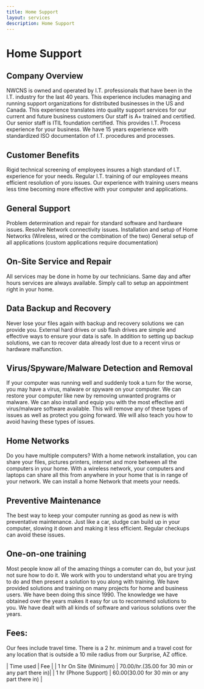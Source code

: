 ```yaml
---
title: Home Support
layout: services
description: Home Support
---
```


# Home Support

## Company Overview
NWCNS is owned and operated by I.T. professionals that have been in the I.T. industry for the last 40 years. This experience includes managing and running support organizations for distributed businesses in the US and Canada. This experience translates into quality support services for our current and future business customers
Our staff is A+ trained and certified. Our senior staff is ITIL foundation certified. This provides I.T. Process experience for your business. We have 15 years experience with standardized ISO documentation of I.T. procedures and processes.

## Customer Benefits
Rigid technical screening of employees insures a high standard of I.T. experience for your needs.
Regular I.T. training of our employees means efficient resolution of yoru issues.
Our experience with training users means less time becoming more effective with your computer and applications.

## General Support
Problem determination and repair for standard software and hardware issues.
Resolve Network connectivity issues.
Installation and setup of Home Networks (Wireless, wired or the combination of the two)
General setup of all applications (custom applications require documentation)

## On-Site Service and Repair
All services may be done in home by our technicians.  Same day and after hours services are always available.  Simply call to setup an appointment right in your home.

## Data Backup and Recovery
Never lose your files again with backup and recovery solutions we can provide you.  External hard drives or usb flash drives are simple and effective ways to ensure your data is safe.  In addition to setting up backup solutions, we can to recover data already lost due to a recent virus or hardware malfunction.

## Virus/Spyware/Malware Detection and Removal
If your computer was running well and suddenly took a turn for the worse, you may have a virus, malware or spyware on your computer.  We can restore your computer like new by removing unwanted programs or malware.  We can also install and equip you with the most effective anti virus/malware software available.  This will remove any of these types of issues as well as protect you going forward.  We will also teach you how to avoid having these types of issues.

## Home Networks
Do you have multiple computers?  With a home network installation, you can share your files, pictures printers, internet and more between all the computers in your home.  With a wireless network, your computers and laptops can share all this from anywhere in your home that is in range of your network.  We can install a home Network that meets your needs.

## Preventive Maintenance
The best way to keep your computer running as good as new is with preventative maintenance.  Just like a car, sludge can build up in your computer, slowing it down and making it less efficient.  Regular checkups can avoid these issues.

## One-on-one training
Most people know all of the amazing things a comuter can do, but your just not sure how to do it.  We work with you to understand what you are trying to do and then present a solution to you along with training. We have provided solutions and training on many projects for home and business users.  We have been doing this since 1990.  The knowledge we have obtained over the years makes it easy for us to recommend solutions to you.  We have dealt with all kinds of software and various solutions over the years.

## Fees:
Our fees include travel time.  There is a 2 hr. minimum and a travel cost for any location that is outside a 10 mile radius from our Surprise, AZ office.

|    Time used              |                  Fee                               |
| 1 hr On Site (Minimum)    | $70.00/hr. ($35.00 for 30 min or any part there in)|
| 1 hr (Phone Support)      | $60.00 ($30.00 for 30 min or any part there in)    |


